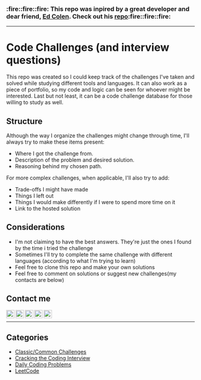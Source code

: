 <h3>:fire::fire::fire: This repo was inpired by a great developer and dear friend, <a href="https://github.com/edcolen"><strong>Ed Colen</strong><a>. Check out his <a href="https://github.com/edcolen/code-challenges">repo</a>:fire::fire::fire:</p>

<hr>

# Code Challenges (and interview questions)

This repo was created so I could keep track of the challenges I've taken and solved while studying different tools and languages.
It can also work as a piece of portfolio, so my code and logic can be seen for whoever might be interested.
Last but not least, it can be a code challenge database for those willing to study as well.

## Structure

Although the way I organize the challenges might change through time, I'll always try to make these items present:

* Where I got the challenge from.
* Description of the problem and desired solution.
* Reasoning behind my chosen path.

For more complex challenges, when applicable, I'll also try to add:

* Trade-offs I might have made
* Things I left out
* Things I would make differently if I were to spend more time on it
* Link to the hosted solution

## Considerations
* I'm not claiming to have the best answers. They're just the ones I found by the time i tried the challenge
* Sometimes I'll try to complete the same challenge with different languages (according to what I'm trying to learn)
* Feel free to clone this repo and make your own solutions
* Feel free to comment on solutions or suggest new challenges(my contacts are below)

## Contact me
[<img align="left" alt="Deborah | email" width="22px" src="https://cdn.jsdelivr.net/npm/simple-icons@3.9.0/icons/gmail.svg" />][email]
[<img align="left" alt="Deborah | LinkedIn" width="22px" src="https://cdn.jsdelivr.net/npm/simple-icons@v3.9.0/icons/linkedin.svg" />][linkedin]
[<img align="left" alt="Deborah | Instagram 1" width="22px" src="https://cdn.jsdelivr.net/npm/simple-icons@v3.9.0/icons/instagram.svg" />][instagram1]
[<img align="left" alt="Deborah | Instagram 2" width="22px" src="https://cdn.jsdelivr.net/npm/simple-icons@v3.9.0/icons/instagram.svg" />][instagram2]
[<img align="left" alt="Deborah | GitHub" width="22px" src="https://simpleicons.org/icons/github.svg" />][GitHub]
<br />
<hr>



## Categories

- [Classic/Common Challenges](classic/README.md)
- [Cracking the Coding Interview](cracking-coding-interview/README.md)
- [Daily Coding Problems](daily-coding-problems/README.md)
- [LeetCode](leetcode/README.md)


[email]: https://mailhide.io/e/oJtDG
[instagram1]: https://www.instagram.com/deborah_bpc/
[instagram2]: https://www.instagram.com/ummundosemfim/
[linkedin]: https://www.linkedin.com/in/deborahbeatriz/
[GitHub]: https://github.com/deborahbpc
<!--
[<img align="left" alt="Deborah | website" width="22px" src="https://raw.githubusercontent.com/iconic/open-iconic/master/svg/globe.svg" />][website]
[website]: 
[medium]: -->
